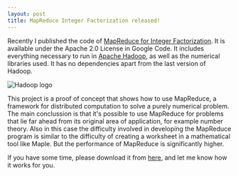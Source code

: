 ```yaml
---
layout: post
title: MapReduce Integer Factorization released!
---
```


<p>
Recently I published the code of
<a href="http://code.google.com/p/mapreduce-integer-factorization/">
  MapReduce for Integer Factorization</a>. It is available under the Apache 2.0
License in Google Code. It includes everything necessary to run in
<a href="http://hadoop.apache.org/">Apache Hadoop</a>, as well as the numerical
libraries used. It has no dependencies apart from the last version of Hadoop.
</p>

<img src="http://hadoop.apache.org/images/hadoop-logo.jpg"
     alt="Hadoop logo" />

<p>
This project is a proof of concept that shows how to use MapReduce, a framework
for distributed computation to solve a purely numerical problem. The main
conclussion is that it's possible to use MapReduce for problems that lie far
ahead from its original area of application, for example number theory.
Also in this case the difficulty involved in developing the MapReduce program
is similar to the difficulty of creating a worksheet in a mathematical
tool like Maple. But the performance of MapReduce is significantly higher.
</p>
<p>
If you have some time, please download it from
<a href="http://code.google.com/p/mapreduce-integer-factorization/">here</a>,
and let me know how it works for you.
</p>